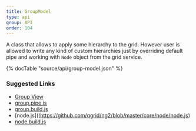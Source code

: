 ```yaml
---
title: GroupModel
type: api
group: API
order: 104
---
```

A class that allows to apply some hierarchy to the grid.
However user is allowed to write any kind of custom hierarchies just by overriding default pipe and
working with `Node` object from the grid service.

{% docTable "source/api/group-model.json" %}

### Suggested Links

* [Group View](/doc/api/group-view.html)
* [group.pipe.js](https://github.com/qgrid/ng2/blob/master/core/pipe/group.pipe.js)
* [group.build.js](https://github.com/qgrid/ng2/blob/master/core/group/group.build.js)
* [node.js]((https://github.com/qgrid/ng2/blob/master/core/node/node.js)
* [node.build.js](https://github.com/qgrid/ng2/blob/master/core/node.build.js)

